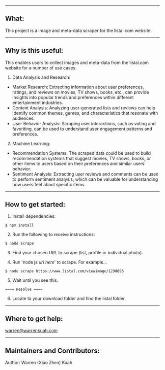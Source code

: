 ---------------------------------------------
What:
---------------------------------------------
This project is a image and meta-data scraper for the listal.com website.

---------------------------------------------
Why is this useful:
---------------------------------------------
This enables users to collect images and meta-data from the listal.com website for a number of use cases:


1. Data Analysis and Research:
- Market Research: Extracting information about user preferences, ratings, and reviews on movies, TV shows, books, etc., can provide insights into popular trends and preferences within different entertainment industries.
- Content Analysis: Analyzing user-generated lists and reviews can help identify common themes, genres, and characteristics that resonate with audiences.
- User Behavior Analysis: Scraping user interactions, such as voting and favoriting, can be used to understand user engagement patterns and preferences.

2. Machine Learning:
- Recommendation Systems: The scraped data could be used to build recommendation systems that suggest movies, TV shows, books, or other items to users based on their preferences and similar users' behavior.
- Sentiment Analysis: Extracting user reviews and comments can be used to perform sentiment analysis, which can be valuable for understanding how users feel about specific items.


---------------------------------------------
How to get started:
---------------------------------------------
1. Install dependencies:
```console
$ npm install
```

2. Run the following to receive instructions:
```console
$ node scrape
```

3. Find your chosen URL to scrape (list, profile or individual photo).


4. Run 'node js *url here*' to scrape. For example...
```console
$ node scrape https://www.listal.com/viewimage/1298895
```

5. Wait until you see this.
```console
==== Resolve ====
```

6. Locate to your download folder and find the listal folder.

---------------------------------------------
Where to get help:
---------------------------------------------
warren@warrenkuah.com


---------------------------------------------
Maintainers and Contributors:
---------------------------------------------
Author: Warren (Xiao Zhen) Kuah

    

